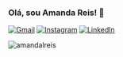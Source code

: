 ### Olá, sou Amanda Reis! 👋
[![Gmail](https://img.shields.io/badge/Gmail-D14836?style=for-the-badge&logo=gmail&logoColor=white)](https://mail.google.com/mail/u/0/#inbox)
[![Instagram](https://img.shields.io/badge/Instagram-E4405F?style=for-the-badge&logo=instagram&logoColor=white)](https://instagram.com/euamandalreis)
[![Linkedln](https://img.shields.io/badge/LinkedIn-0077B5?style=for-the-badge&logo=linkedin&logoColor=white)](https://www.linkedin.com/in/euamandalreis)

<p align="left"> <img src="https://github-readme-stats.vercel.app/api?username=amandalreiss&show_icons=true&theme=gotham" alt="amandalreis" />

<!--
**amandalreis/amandalreis** is a ✨ _special_ ✨ repository because its `README.md` (this file) appears on your GitHub profile.

Here are some ideas to get you started:

- 🔭 I’m currently working on ...
- 🌱 I’m currently learning ...
- 👯 I’m looking to collaborate on ...
- 🤔 I’m looking for help with ...
- 💬 Ask me about ...
- 📫 How to reach me: ...
- 😄 Pronouns: ...
- ⚡ Fun fact: ...
-->
